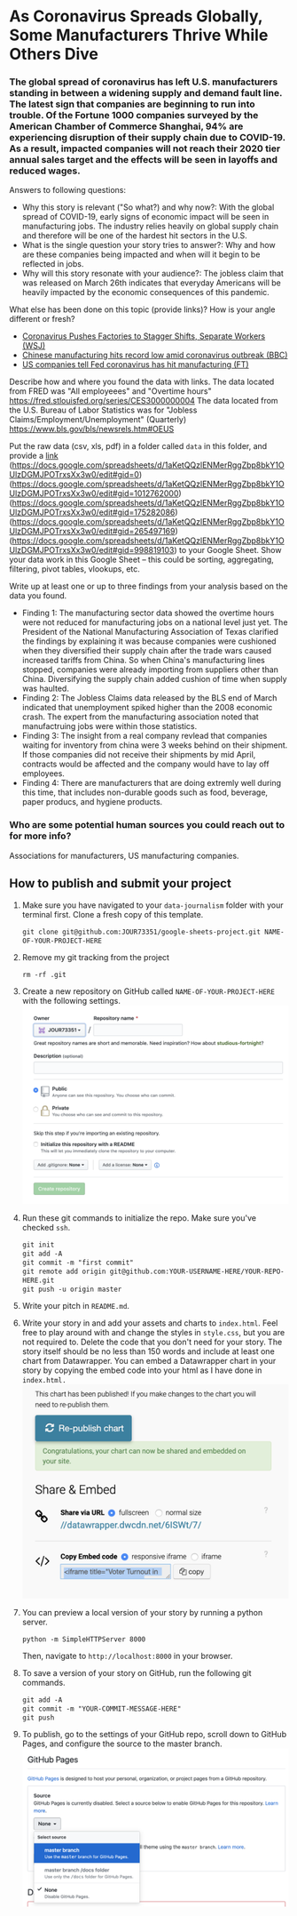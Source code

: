 # As Coronavirus Spreads Globally, Some Manufacturers Thrive While Others Dive

### The global spread of coronavirus has left U.S. manufacturers standing in between a widening supply and demand fault line. The latest sign that companies are beginning to run into trouble. Of the Fortune 1000 companies surveyed by the American Chamber of Commerce Shanghai, 94% are experiencing disruption of their supply chain due to COVID-19. As a result, impacted companies will not reach their 2020 tier annual sales target and the effects will be seen in layoffs and reduced wages. 


Answers to following questions:

- Why this story is relevant ("So what?) and why now?: With the global spread of COVID-19, early signs of economic impact will be seen in manufacturing jobs. The industry relies heavily on global supply chain and therefore will be one of the hardest hit sectors in the U.S. 
- What is the single question your story tries to answer?: Why and how are these companies being impacted and when will it begin to be reflected in jobs. 
- Why will this story resonate with your audience?: The jobless claim that was released on March 26th indicates that everyday Americans will be heavily impacted by the economic consequences of this pandemic. 

What else has been done on this topic (provide links)? How is your angle different or fresh?

- [Coronavirus Pushes Factories to Stagger Shifts, Separate Workers (WSJ)](https://www.wsj.com/articles/u-s-factories-work-around-coronavirus-impact-11584447707)
- [Chinese manufacturing hits record low amid coronavirus outbreak (BBC)](https://www.bbc.com/news/business-51689178)
- [US companies tell Fed coronavirus has hit manufacturing (FT)](https://www.ft.com/content/61b4bc60-5e4b-11ea-b0ab-339c2307bcd4)

Describe how and where you found the data with links. 
The data located from FRED was "All employeees" and "Overtime hours" https://fred.stlouisfed.org/series/CES3000000004
The data located from the U.S. Bureau of Labor Statistics was for "Jobless Claims/Employment/Unemployment" (Quarterly) https://www.bls.gov/bls/newsrels.htm#OEUS

Put the raw data (csv, xls, pdf) in a folder called `data` in this folder, and provide a [link](https://docs.google.com/spreadsheets/d/1aKetQQzlENMerRggZbp8bkY1OUlzDGMJPOTrxsXx3w0/edit#gid=535920964) (https://docs.google.com/spreadsheets/d/1aKetQQzlENMerRggZbp8bkY1OUlzDGMJPOTrxsXx3w0/edit#gid=0)(https://docs.google.com/spreadsheets/d/1aKetQQzlENMerRggZbp8bkY1OUlzDGMJPOTrxsXx3w0/edit#gid=1012762000) (https://docs.google.com/spreadsheets/d/1aKetQQzlENMerRggZbp8bkY1OUlzDGMJPOTrxsXx3w0/edit#gid=175282086) (https://docs.google.com/spreadsheets/d/1aKetQQzlENMerRggZbp8bkY1OUlzDGMJPOTrxsXx3w0/edit#gid=265497169) (https://docs.google.com/spreadsheets/d/1aKetQQzlENMerRggZbp8bkY1OUlzDGMJPOTrxsXx3w0/edit#gid=998819103)  to your Google Sheet. Show your data work in this Google Sheet – this could be sorting, aggregating, filtering, pivot tables, vlookups, etc.

Write up at least one or up to three findings from your analysis based on the data you found.

- Finding 1: The manufacturing sector data showed the overtime hours were not reduced for manufacturing jobs on a national level just yet. The President of the National Manufacturing Association of Texas clarified the findings by explaining it was because companies were cushioned when they diversified their supply chain after the trade wars caused increased tariffs from China. So when China's manufacturing lines stopped, companies were already importing from suppliers other than China. Diversifying the supply chain added cushion of time when supply was haulted. 
- Finding 2: The Jobless Claims data released by the BLS end of March indicated that unemployment spiked higher than the 2008 economic crash. The expert from the manufacturing association noted that manufactruing jobs were within those statistics. 
- Finding 3: The insight from a real company revlead that companies waiting for inventory from china were 3 weeks behind on their shipment. If those companies did not receive their shipments by mid April, contracts would be affected and the company would have to lay off employees. 
- Finding 4: There are manufacturers that are doing extremly well during this time, that includes non-durable goods such as food, beverage, paper producs, and hygiene products. 

### Who are some potential human sources you could reach out to for more info?

Associations for manufacturers, US manufacturing companies. 


## How to publish and submit your project

1. Make sure you have navigated to your `data-journalism` folder with your terminal first. Clone a fresh copy of this template.

   ```
   git clone git@github.com:JOUR73351/google-sheets-project.git NAME-OF-YOUR-PROJECT-HERE
   ```

2. Remove my git tracking from the project

   ```
   rm -rf .git
   ```

3. Create a new repository on GitHub called `NAME-OF-YOUR-PROJECT-HERE` with the following settings.
   <br>
   <img src="assets/newrepo.png" width="500">

4. Run these git commands to initialize the repo. Make sure you've checked `ssh`.

   ```
   git init
   git add -A
   git commit -m "first commit"
   git remote add origin git@github.com:YOUR-USERNAME-HERE/YOUR-REPO-HERE.git
   git push -u origin master
   ```

5. Write your pitch in `README.md`.

6. Write your story in and add your assets and charts to `index.html`. Feel free to play around with and change the styles in `style.css`, but you are not required to. Delete the code that you don't need for your story. The story itself should be no less than 150 words and include at least one chart from Datawrapper. You can embed a Datawrapper chart in your story by copying the embed code into your html as I have done in `index.html.`
   <br>
   <img src="assets/datawrapper.png" width="500">

7. You can preview a local version of your story by running a python server.

   ```
   python -m SimpleHTTPServer 8000
   ```

   Then, navigate to `http://localhost:8000` in your browser.

8. To save a version of your story on GitHub, run the following git commands.

   ```
   git add -A
   git commit -m "YOUR-COMMIT-MESSAGE-HERE"
   git push
   ```

9. To publish, go to the settings of your GitHub repo, scroll down to GitHub Pages, and configure the source to the master branch.
   ![GitHub Pages](assets/ghpages.png)
